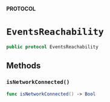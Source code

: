 **PROTOCOL**

# `EventsReachability`

```swift
public protocol EventsReachability
```

## Methods
### `isNetworkConnected()`

```swift
func isNetworkConnected() -> Bool
```
